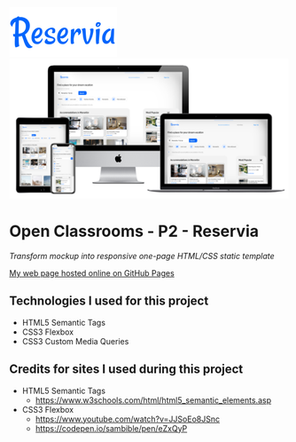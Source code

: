 ![reservia Logo](/assets/images/Logo/Reservia_Logo.svg)
![Reservia Mockup Images](assets/images/README/responsive.png)
# Open Classrooms - P2 - Reservia
*Transform mockup into responsive one-page HTML/CSS static template*

[My web page hosted online on GitHub Pages](https://seanedwards2021.github.io/P2-Reservia/)

## Technologies I used for this project
- HTML5 Semantic Tags
- CSS3 Flexbox
- CSS3 Custom Media Queries

## Credits for sites I used during this project
- HTML5 Semantic Tags
  - https://www.w3schools.com/html/html5_semantic_elements.asp
- CSS3 Flexbox
  - https://www.youtube.com/watch?v=JJSoEo8JSnc
  - https://codepen.io/sambible/pen/eZxQyP